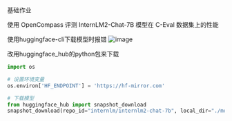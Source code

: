 基础作业

使用 OpenCompass 评测 InternLM2-Chat-7B 模型在 C-Eval 数据集上的性能

使用huggingface-cli下载模型时报错
![image](https://github.com/xiaomile/InternLM-homework/assets/14927720/e86acbdc-c293-47ac-a2b8-5152ec146813)

改用huggingface_hub的python包来下载
```python
import os

# 设置环境变量
os.environ['HF_ENDPOINT'] = 'https://hf-mirror.com'

# 下载模型
from huggingface_hub import snapshot_download
snapshot_download(repo_id="internlm/internlm2-chat-7b", local_dir="./model/internlm2-chat-7b")
```

